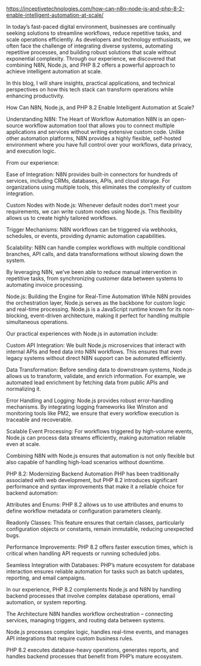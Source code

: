 https://inceptivetechnologies.com/how-can-n8n-node-js-and-php-8-2-enable-intelligent-automation-at-scale/

In today’s fast-paced digital environment, businesses are continually seeking solutions to streamline workflows, reduce repetitive tasks, and scale operations efficiently. As developers and technology enthusiasts, we often face the challenge of integrating diverse systems, automating repetitive processes, and building robust solutions that scale without exponential complexity. Through our experience, we discovered that combining N8N, Node.js, and PHP 8.2 offers a powerful approach to achieve intelligent automation at scale.

In this blog, I will share insights, practical applications, and technical perspectives on how this tech stack can transform operations while enhancing productivity.

How Can N8N, Node.js, and PHP 8.2 Enable Intelligent Automation at Scale?

Understanding N8N: The Heart of Workflow Automation
N8N is an open-source workflow automation tool that allows you to connect multiple applications and services without writing extensive custom code. Unlike other automation platforms, N8N provides a highly flexible, self-hosted environment where you have full control over your workflows, data privacy, and execution logic.

From our experience:

Ease of Integration: N8N provides built-in connectors for hundreds of services, including CRMs, databases, APIs, and cloud storage. For organizations using multiple tools, this eliminates the complexity of custom integration.

Custom Nodes with Node.js: Whenever default nodes don’t meet your requirements, we can write custom nodes using Node.js. This flexibility allows us to create highly tailored workflows.

Trigger Mechanisms: N8N workflows can be triggered via webhooks, schedules, or events, providing dynamic automation capabilities.

Scalability: N8N can handle complex workflows with multiple conditional branches, API calls, and data transformations without slowing down the system.

By leveraging N8N, we’ve been able to reduce manual intervention in repetitive tasks, from synchronizing customer data between systems to automating invoice processing.

Node.js: Building the Engine for Real-Time Automation
While N8N provides the orchestration layer, Node.js serves as the backbone for custom logic and real-time processing. Node.js is a JavaScript runtime known for its non-blocking, event-driven architecture, making it perfect for handling multiple simultaneous operations.

Our practical experiences with Node.js in automation include:

Custom API Integration: We built Node.js microservices that interact with internal APIs and feed data into N8N workflows. This ensures that even legacy systems without direct N8N support can be automated efficiently.

Data Transformation: Before sending data to downstream systems, Node.js allows us to transform, validate, and enrich information. For example, we automated lead enrichment by fetching data from public APIs and normalizing it.

Error Handling and Logging: Node.js provides robust error-handling mechanisms. By integrating logging frameworks like Winston and monitoring tools like PM2, we ensure that every workflow execution is traceable and recoverable.

Scalable Event Processing: For workflows triggered by high-volume events, Node.js can process data streams efficiently, making automation reliable even at scale.

Combining N8N with Node.js ensures that automation is not only flexible but also capable of handling high-load scenarios without downtime.

PHP 8.2: Modernizing Backend Automation
PHP has been traditionally associated with web development, but PHP 8.2 introduces significant performance and syntax improvements that make it a reliable choice for backend automation:

Attributes and Enums: PHP 8.2 allows us to use attributes and enums to define workflow metadata or configuration parameters cleanly.

Readonly Classes: This feature ensures that certain classes, particularly configuration objects or constants, remain immutable, reducing unexpected bugs.

Performance Improvements: PHP 8.2 offers faster execution times, which is critical when handling API requests or running scheduled jobs.

Seamless Integration with Databases: PHP’s mature ecosystem for database interaction ensures reliable automation for tasks such as batch updates, reporting, and email campaigns.

In our experience, PHP 8.2 complements Node.js and N8N by handling backend processes that involve complex database operations, email automation, or system reporting.

The Architecture
N8N handles workflow orchestration – connecting services, managing triggers, and routing data between systems.

Node.js processes complex logic, handles real-time events, and manages API integrations that require custom business rules.

PHP 8.2 executes database-heavy operations, generates reports, and handles backend processes that benefit from PHP’s mature ecosystem.
